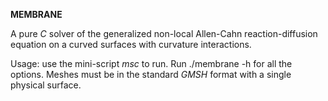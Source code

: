 **MEMBRANE**

A pure *C* solver of the generalized non-local Allen-Cahn reaction-diffusion equation on a curved surfaces with curvature interactions.

Usage: use the mini-script *msc* to run. 
Run ./membrane -h for all the options.
Meshes must be in the standard *GMSH* format with a single physical surface.
